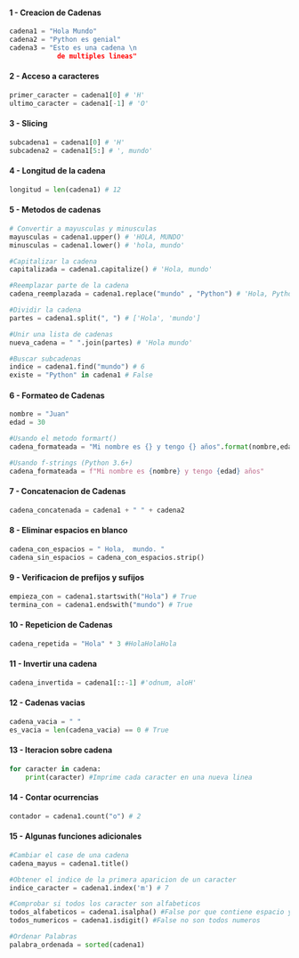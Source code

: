 ####  1 - Creacion de Cadenas

```python
cadena1 = "Hola Mundo"
cadena2 = "Python es genial"
cadena3 = "Esto es una cadena \n
			de multiples lineas"
```

####  2 - Acceso a caracteres

```python
primer_caracter = cadena1[0] # 'H'
ultimo_caracter = cadena1[-1] # 'O'
```

#### 3 - Slicing

```python
subcadena1 = cadena1[0] # 'H'
subcadena2 = cadena1[5:] # ', mundo'
```

#### 4 - Longitud de la cadena

```python
longitud = len(cadena1) # 12
```

#### 5 - Metodos de cadenas

```python
# Convertir a mayusculas y minusculas
mayusculas = cadena1.upper() # 'HOLA, MUNDO'
minusculas = cadena1.lower() # 'hola, mundo'

#Capitalizar la cadena
capitalizada = cadena1.capitalize() # 'Hola, mundo'

#Reemplazar parte de la cadena
cadena_reemplazada = cadena1.replace("mundo" , "Python") # 'Hola, Python'

#Dividir la cadena
partes = cadena1.split(", ") # ['Hola', 'mundo']

#Unir una lista de cadenas
nueva_cadena = " ".join(partes) # 'Hola mundo'

#Buscar subcadenas
indice = cadena1.find("mundo") # 6
existe = "Python" in cadena1 # False
```

#### 6 - Formateo de Cadenas

```Python
nombre = "Juan"
edad = 30

#Usando el metodo formart()
cadena_formateada = "Mi nombre es {} y tengo {} años".format(nombre,edad)

#Usando f-strings (Python 3.6+)
cadena_formateada = f"Mi nombre es {nombre} y tengo {edad} años"
```

#### 7 - Concatenacion de Cadenas

```python
cadena_concatenada = cadena1 + " " + cadena2
```

#### 8 - Eliminar espacios en blanco

```python
cadena_con_espacios = " Hola,  mundo. "
cadena_sin_espacios = cadena_con_espacios.strip()
```

#### 9 - Verificacion de prefijos y sufijos

```python
empieza_con = cadena1.startswith("Hola") # True
termina_con = cadena1.endswith("mundo") # True
```

#### 10 - Repeticion de Cadenas

```python
cadena_repetida = "Hola" * 3 #HolaHolaHola
```

#### 11 - Invertir una cadena

```python
cadena_invertida = cadena1[::-1] #'odnum, aloH'
```

#### 12 - Cadenas vacias

```python
cadena_vacia = " "
es_vacia = len(cadena_vacia) == 0 # True
```

#### 13 - Iteracion sobre cadena

```python
for caracter in cadena:
	print(caracter) #Imprime cada caracter en una nueva linea
```

#### 14 - Contar ocurrencias

```python
contador = cadena1.count("o") # 2
```

#### 15 - Algunas funciones adicionales

```python
#Cambiar el case de una cadena
cadena_mayus = cadena1.title()

#Obtener el indice de la primera aparicion de un caracter
indice_caracter = cadena1.index('m') # 7

#Comprobar si todos los caracter son alfabeticos
todos_alfabeticos = cadena1.isalpha() #False por que contiene espacio y coma
todos_numericos = cadena1.isdigit() #False no son todos numeros

#Ordenar Palabras
palabra_ordenada = sorted(cadena1)
```